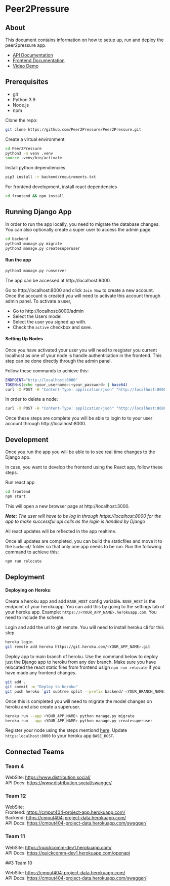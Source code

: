 # Peer2Pressure


## About

This document contains information on how to setup up, run and deploy the peer2pressure app.

- [API Documentation](https://p2psd.herokuapp.com/swagger)
- [Frontend Documentation](https://github.com/Peer2Pressure/Peer2Pressure/blob/main/frontend/README.md)
- [Video Demo](https://www.youtube.com/watch?v=SRCNCyfNsec)

## Prerequisites
- git
- Python 3.9
- Node.js
- npm

Clone the repo:
```sh
git clone https://github.com/Peer2Pressure/Peer2Pressure.git
```

Create a virtual environment
```sh
cd Peer2Pressure
python3 -m venv .venv
source .venv/bin/activate
```

Install python dependiencies
```sh
pip3 install -r backend/requirements.txt
```

For frontend development, install react dependencies
```sh
cd frontend && npm install
```

## Running Django App

In order to run the app locally, you need to migrate the database changes. You can also optionally create a super user to access the admin page.
```sh
cd backend
python3 manage.py migrate
python3 manage.py createsuperuser
```

#### Run the app
```sh
python3 manage.py runserver
```

The app can be accessed at http://localhost:8000.

Go to http://localhost:8000 and click `Join Now` to create a new account. Once the account is created you will need to activate this account through admin panel. To activate a user,

- Go to http://localhost:8000/admin
- Select the Users model.
- Select the user you signed up with.
- Check the `active` checkbox and save.

#### Setting Up Nodes
Once you have activated your user you will need to resgister you current localhost as one of your node is handle authentication in the frontend. This step can be done directly through the admin panel.

Follow these commands to achieve this:
```sh
ENDPOINT="http://localhost:8000"
TOKEN=$(echo <your_username>:<your_password> | base64)
curl -X POST -H "Content-Type: application/json" "http://localhost:8000/nodes/" -d '{"api_endpoint": "'"$ENDPOINT"'", "token": "'"$TOKEN"'"}'
```

In order to delete a node:
```sh
curl -X POST -H "Content-Type: application/json" "http://localhost:8000/nodes/" -d '{"api_endpoint": "'"$ENDPOINT"'"}'
```

Once these steps are complete you will be able to login to to your user account through http://localhost:8000.


## Development

Once you run the app you will be able to to see real time changes to the Django app.

In case, you want to develop the frontend using the React app, follow these steps.

Run react app
```sh
cd frontend
npm start
```

This will open a new browser page at http://localhost:3000.

***Note:** The user will have to be log in through https://localhost:8000 for the app to make successful api calls as the login is handled by Django*

All react updates will be reflected in the app realtime.

Once all updates are completed, you can build the staticfiles and move it to the `backend/` folder so that only one app needs to be run. Run the following command to achieve this:
```sh
npm run relocate
```

## Deployment

#### Deploying on Heroku

Create a heroku app and add `BASE_HOST` config variable. `BASE_HOST` is the endpoint of your herokuapp. You can add this by going to the settings tab of your heroku app. Example: `https://<YOUR_APP_NAME>.herokuapp.com`. You need to include the scheme.

Login and add the url to git remote. You will need to install heroku cli for this step.


```sh
heroku login
git remote add heroku https://git.heroku.com/<YOUR_APP_NAME>.git
```

Deploy app to main branch of heroku. Use the command below to deploy just the Django app to heroku from any dev branch. Make sure you have relocated the react static files from frontend usign `npm run relocate` if you have made any frontend changes.
```sh
git add .
git commit -m "Deploy to heroku"
git push heroku `git subtree split --prefix backend/ <YOUR_BRANCH_NAME>`:refs/heads/main
```

Once this is completed you will need to migrate the model changes on heroku and also create a superuser.
```sh
heroku run --app <YOUR_APP_NAME> python manage.py migrate
heroku run --app <YOUR_APP_NAME> python manage.py createsuperuser
```

Register your node using the steps mentiond [here](#setting-up-nodes). Update `https:localhost:8000` to your heroku app `BASE_HOST`.

## Connected Teams

### Team 4

WebSite: https://www.distribution.social/ \
API Docs: https://www.distribution.social/swagger/

### Team 12

WebSite: \
Frontend: https://cmput404-project-app.herokuapp.com/ \
Backend: https://cmput404-project-data.herokuapp.com/ \
API Docs: https://cmput404-project-data.herokuapp.com/swagger/

### Team 11

WebSite: https://quickcomm-dev1.herokuapp.com/ \
API Docs: https://quickcomm-dev1.herokuapp.com/openapi

##3 Team 10

WebSite: https://cmput404-project-data.herokuapp.com/ \
API Docs: https://cmput404-project-data.herokuapp.com/swagger/
